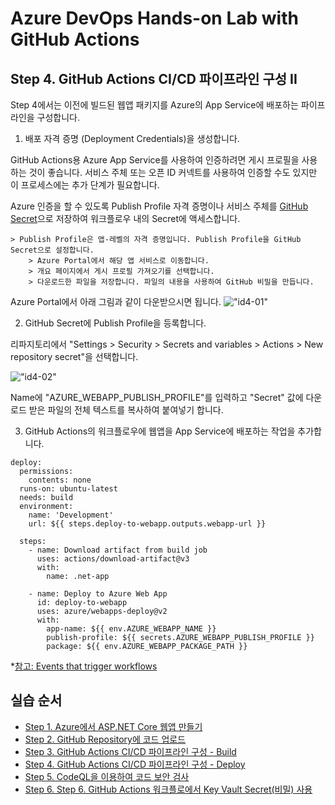 # Azure DevOps Hands-on Lab with GitHub Actions

## Step 4. GitHub Actions CI/CD 파이프라인 구성 II

Step 4에서는 이전에 빌드된 웹앱 패키지를 Azure의 App Service에 배포하는 파이프라인을 구성합니다.

1. 배포 자격 증명 (Deployment Credentials)을 생성합니다.

GitHub Actions용 Azure App Service를 사용하여 인증하려면 게시 프로필을 사용하는 것이 좋습니다. 서비스 주체 또는 오픈 ID 커넥트를 사용하여 인증할 수도 있지만 이 프로세스에는 추가 단계가 필요합니다.

Azure 인증을 할 수 있도록 Publish Profile 자격 증명이나 서비스 주체를 [GitHub Secret](https://docs.github.com/en/actions/security-guides/encrypted-secrets)으로 저장하여 워크플로우 내의 Secret에 액세스합니다.

    > Publish Profile은 앱-레벨의 자격 증명입니다. Publish Profile을 GitHub Secret으로 설정합니다.
        > Azure Portal에서 해당 앱 서비스로 이동합니다.
        > 개요 페이지에서 게시 프로필 가져오기를 선택합니다.
        > 다운로드한 파일을 저장합니다. 파일의 내용을 사용하여 GitHub 비밀을 만듭니다.

Azure Portal에서 아래 그림과 같이 다운받으시면 됩니다.
    !["id4-01"](images/step4-01.png)

2. GitHub Secret에 Publish Profile을 등록합니다.

리파지토리에서 "Settings > Security > Secrets and variables > Actions > New repository secret"을 선택합니다.

!["id4-02"](images/step4-02.png)

Name에 "AZURE_WEBAPP_PUBLISH_PROFILE"를 입력하고 "Secret" 값에 다운로드 받은 파일의 전체 텍스트를 복사하여 붙여넣기 합니다.

3. GitHub Actions의 워크플로우에 웹앱을 App Service에 배포하는 작업을 추가합니다.

  ```
  deploy:
    permissions:
      contents: none
    runs-on: ubuntu-latest
    needs: build
    environment:
      name: 'Development'
      url: ${{ steps.deploy-to-webapp.outputs.webapp-url }}

    steps:
      - name: Download artifact from build job
        uses: actions/download-artifact@v3
        with:
          name: .net-app

      - name: Deploy to Azure Web App
        id: deploy-to-webapp
        uses: azure/webapps-deploy@v2
        with:
          app-name: ${{ env.AZURE_WEBAPP_NAME }}
          publish-profile: ${{ secrets.AZURE_WEBAPP_PUBLISH_PROFILE }}
          package: ${{ env.AZURE_WEBAPP_PACKAGE_PATH }}
  ```


  *[참고: Events that trigger workflows](https://docs.github.com/en/actions/using-workflows/events-that-trigger-workflows#running-your-workflow-when-a-pull-request-merges)


## 실습 순서

* [Step 1. Azure에서 ASP.NET Core 웹앱 만들기](https://github.com/jeongaelee/Module7-webapp-github-actions/blob/master/step1.md)
* [Step 2. GitHub Repository에 코드 업로드](https://github.com/jeongaelee/Module7-webapp-github-actions/blob/master/step2.md)
* [Step 3. GitHub Actions CI/CD 파이프라인 구성 - Build](https://github.com/jeongaelee/Module7-webapp-github-actions/blob/master/step3.md)
* [Step 4. GitHub Actions CI/CD 파이프라인 구성 - Deploy](https://github.com/jeongaelee/Module7-webapp-github-actions/blob/master/step4.md)
* [Step 5. CodeQL을 이용하여 코드 보안 검사](https://github.com/jeongaelee/Module7-webapp-github-actions/blob/master/step5.md)
* [Step 6. Step 6. GitHub Actions 워크플로에서 Key Vault Secret(비밀) 사용](https://github.com/jeongaelee/Module7-webapp-github-actions/blob/master/step6.md)